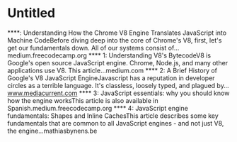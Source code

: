 # Untitled

****: Understanding How the Chrome V8 Engine Translates JavaScript into Machine CodeBefore diving deep into the core of Chrome's V8, first, let's get our fundamentals down. All of our systems consist of…medium.freecodecamp.org
**** 1: Understanding V8's BytecodeV8 is Google's open source JavaScript engine. Chrome, Node.js, and many other applications use V8. This article…medium.com
**** 2: A Brief History of Google's V8 JavaScript EngineJavascript has a reputation in developer circles as a terrible language. It's classless, loosely typed, and plagued by…www.mediacurrent.com
**** 3: JavaScript essentials: why you should know how the engine worksThis article is also available in Spanish.medium.freecodecamp.org
**** 4: JavaScript engine fundamentals: Shapes and Inline CachesThis article describes some key fundamentals that are common to all JavaScript engines - and not just V8, the engine…mathiasbynens.be
